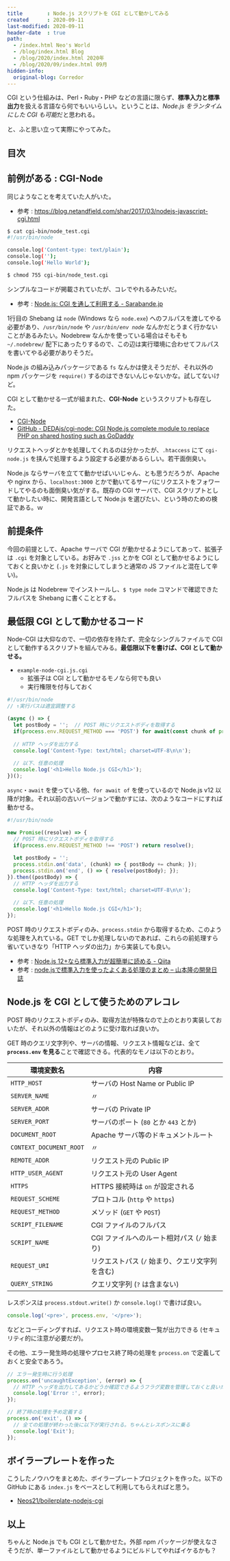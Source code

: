 ```yaml
---
title        : Node.js スクリプトを CGI として動かしてみる
created      : 2020-09-11
last-modified: 2020-09-11
header-date  : true
path:
  - /index.html Neo's World
  - /blog/index.html Blog
  - /blog/2020/index.html 2020年
  - /blog/2020/09/index.html 09月
hidden-info:
  original-blog: Corredor
---
```


CGI という仕組みは、Perl・Ruby・PHP などの言語に限らず、**標準入力と標準出力**を扱える言語なら何でもいいらしい。ということは、*Node.js をランタイムにした CGI も可能*だと思われる。

と、ふと思い立って実際にやってみた。

## 目次

## 前例がある : CGI-Node

同じようなことを考えていた人がいた。

- 参考 : <https://blog.netandfield.com/shar/2017/03/nodejs-javascript-cgi.html>

```bash
$ cat cgi-bin/node_test.cgi
#!/usr/bin/node

console.log('Content-type: text/plain');
console.log('');
console.log('Hello World');

$ chmod 755 cgi-bin/node_test.cgi
```

シンプルなコードが掲載されていたが、コレでやれるみたいだ。

- 参考 : [Node.js: CGI を通して利用する - Sarabande.jp](https://blog.sarabande.jp/post/163937909683)

1行目の Shebang は `node` (Windows なら `node.exe`) へのフルパスを渡してやる必要があり、`/usr/bin/node` や *`/usr/bin/env node`* なんかだとうまく行かないことがあるみたい。Nodebrew なんかを使っている場合はそもそも `~/.nodebrew/` 配下にあったりするので、この辺は実行環境に合わせてフルパスを書いてやる必要がありそうだ。

Node.js の組み込みパッケージである `fs` なんかは使えそうだが、それ以外の npm パッケージを `require()` するのはできないんじゃないかな。試してないけど。

CGI として動かせる一式が組まれた、**CGI-Node** というスクリプトも存在した。

- [CGI-Node](http://www.cgi-node.org/)
- [GitHub - DEDAjs/cgi-node: CGI Node.js complete module to replace PHP on shared hosting such as GoDaddy](https://github.com/DEDAjs/cgi-node)

リクエストヘッダとかを処理してくれるのは分かったが、`.htaccess` にて `cgi-node.js` を挟んで処理するよう設定する必要があるらしい。若干面倒臭い。

Node.js ならサーバを立てて動かせばいいじゃん、とも思うだろうが、Apache や nginx から、`localhost:3000` とかで動いてるサーバにリクエストをフォワードしてやるのも面倒臭い気がする。既存の CGI サーバで、CGI スクリプトとして動かしたい時に、開発言語として Node.js を選びたい、という時のための検証である。ｗ

## 前提条件

今回の前提として、Apache サーバで CGI が動かせるようにしてあって、拡張子は `.cgi` を対象としている。お好みで `.jss` とかを CGI として動かせるようにしておくと良いかと (`.js` を対象にしてしまうと通常の JS ファイルと混在して辛い)。

Node.js は Nodebrew でインストールし、`$ type node` コマンドで確認できたフルパスを Shebang に書くこととする。

## 最低限 CGI として動かせるコード

Node-CGI は大仰なので、一切の依存を持たず、完全なシングルファイルで CGI として動作するスクリプトを組んでみる。**最低限以下を書けば、CGI として動かせる。**

- `example-node-cgi.js.cgi`
  - 拡張子は CGI として動かせるモノなら何でも良い
  - 実行権限を付与しておく

```javascript
#!/usr/bin/node
// ↑実行パスは適宜調整する

(async () => {
  let postBody = '';  // POST 時にリクエストボディを取得する
  if(process.env.REQUEST_METHOD === 'POST') for await(const chunk of process.stdin) postBody += chunk;
  
  // HTTP ヘッダを出力する
  console.log('Content-Type: text/html; charset=UTF-8\n\n');
  
  // 以下、任意の処理
  console.log('<h1>Hello Node.js CGI</h1>');
})();
```

`async`・`await` を使っている他、`for await of` を使っているので Node.js v12 以降が対象。それ以前の古いバージョンで動かすには、次のようなコードにすれば動かせる。

```javascript
#!/usr/bin/node

new Promise((resolve) => {
  // POST 時にリクエストボディを取得する
  if(process.env.REQUEST_METHOD !== 'POST') return resolve();
  
  let postBody = '';
  process.stdin.on('data', (chunk) => { postBody += chunk; });
  process.stdin.on('end', () => { resolve(postBody); });
}).then((postBody) => {
  // HTTP ヘッダを出力する
  console.log('Content-Type: text/html; charset=UTF-8\n\n');
  
  // 以下、任意の処理
  console.log('<h1>Hello Node.js CGI</h1>');
});
```

POST 時のリクエストボディのみ、`process.stdin` から取得するため、このような処理を入れている。GET でしか処理しないのであれば、これらの前処理すら省いていきなり「HTTP ヘッダの出力」から実装しても良い。

- 参考 : [Node.js 12+なら標準入力が超簡単に読める - Qiita](https://qiita.com/naokikimura/items/ffcac9ee68c7ca6f2f13)
- 参考 : [node.jsで標準入力を使ったよくある処理のまとめ – 山本隆の開発日誌](https://www.gesource.jp/weblog/?p=8289)

## Node.js を CGI として使うためのアレコレ

POST 時のリクエストボディのみ、取得方法が特殊なので上のとおり実装しておいたが、それ以外の情報はどのように受け取れば良いか。

GET 時のクエリ文字列や、サーバの情報、リクエスト情報などは、全て **`process.env` を見る**ことで確認できる。代表的なモノは以下のとおり。

| 環境変数名              | 内容                                            |
|-------------------------|-------------------------------------------------|
| `HTTP_HOST`             | サーバの Host Name or Public IP                 |
| `SERVER_NAME`           | 〃                                              |
| `SERVER_ADDR`           | サーバの Private IP                             |
| `SERVER_PORT`           | サーバのポート (`80` とか `443` とか)           |
| `DOCUMENT_ROOT`         | Apache サーバ等のドキュメントルート             |
| `CONTEXT_DOCUMENT_ROOT` | 〃                                              |
| `REMOTE_ADDR`           | リクエスト元の Public IP                        |
| `HTTP_USER_AGENT`       | リクエスト元の User Agent                       |
| `HTTPS`                 | HTTPS 接続時は `on` が設定される                |
| `REQUEST_SCHEME`        | プロトコル (`http` や `https`)                  |
| `REQUEST_METHOD`        | メソッド (`GET` や `POST`)                      |
| `SCRIPT_FILENAME`       | CGI ファイルのフルパス                          |
| `SCRIPT_NAME`           | CGI ファイルへのルート相対パス (`/` 始まり)     |
| `REQUEST_URI`           | リクエストパス (`/` 始まり、クエリ文字列を含む) |
| `QUERY_STRING`          | クエリ文字列 (`?` は含まない)                   |

レスポンスは `process.stdout.write()` か `console.log()` で書けば良い。

```javascript
console.log('<pre>', process.env, '</pre>');
```

などとコーディングすれば、リクエスト時の環境変数一覧が出力できる (セキュリティ的に注意が必要だが)。

その他、エラー発生時の処理やプロセス終了時の処理を `process.on` で定義しておくと安全であろう。

```javascript
// エラー発生時に行う処理
process.on('uncaughtException', (error) => {
  // HTTP ヘッダを出力してあるかどうか確認できるようフラグ変数を管理しておくと良いだろう
  console.log('Error :', error);
});

// 終了時の処理を予め定義する
process.on('exit', () => {
  // 全ての処理が終わった後に以下が実行される。ちゃんとレスポンスに乗る
  console.log('Exit');
});
```

## ボイラープレートを作った

こうしたノウハウをまとめた、ボイラープレートプロジェクトを作った。以下の GitHub にある `index.js` をベースとして利用してもらえればと思う。

- [Neos21/boilerplate-nodejs-cgi](https://github.com/Neos21/boilerplate-nodejs-cgi)

## 以上

ちゃんと Node.js でも CGI として動かせた。外部 npm パッケージが使えなさそうだが、単一ファイルとして動かせるようにビルドしてやればイケるかも？
